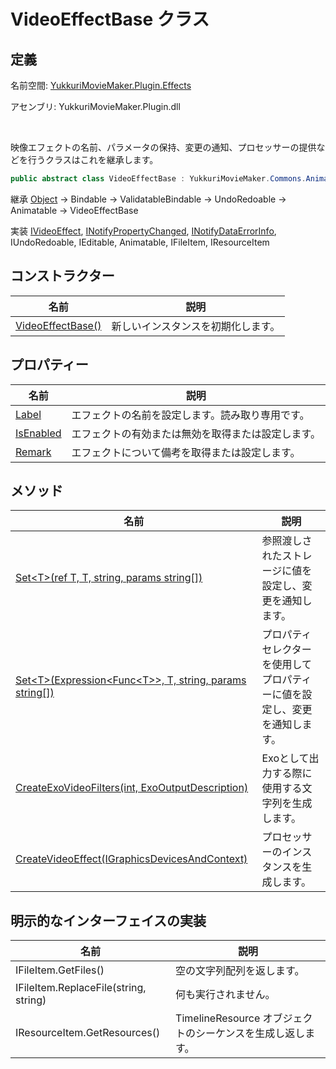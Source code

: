 # VideoEffectBase クラス

## 定義

名前空間: [YukkuriMovieMaker.Plugin.Effects](..)

アセンブリ: YukkuriMovieMaker.Plugin.dll

<br/>

映像エフェクトの名前、パラメータの保持、変更の通知、プロセッサーの提供などを行うクラスはこれを継承します。

```csharp
public abstract class VideoEffectBase : YukkuriMovieMaker.Commons.Animatable, YukkuriMovieMaker.Plugin.Effects.IVideoEffect, System.ComponentModel.INotifyPropertyChanged, System.ComponentModel.INotifyDataErrorInfo, YukkuriMovieMaker.UndoRedo.IUndoRedoable, YukkuriMovieMaker.ItemEditor.IEditable, YukkuriMovieMaker.Commons.IAnimatable, YukkuriMovieMaker.Project.IFileItem, YukkuriMovieMaker.Project.IResourceItem
```

継承 [Object](https://learn.microsoft.com/ja-jp/dotnet/api/system.object) → Bindable → ValidatableBindable → UndoRedoable → Animatable → VideoEffectBase

実装 [IVideoEffect](../IVideoEffect), [INotifyPropertyChanged](https://learn.microsoft.com/ja-jp/dotnet/api/system.componentmodel.inotifypropertychanged), [INotifyDataErrorInfo](https://learn.microsoft.com/ja-jp/dotnet/api/system.componentmodel.inotifydataerrorinfo), IUndoRedoable, IEditable, Animatable, IFileItem, IResourceItem

## コンストラクター

| 名前                                                                                                         | 説明                |
| ---------------------------------------------------------------------------------------------------------- | ----------------- |
| [VideoEffectBase()](./constructor) | 新しいインスタンスを初期化します。 |

## プロパティー

| 名前                                                                                                              | 説明                        |
| --------------------------------------------------------------------------------------------------------------- | ------------------------- |
| [Label](./property/Label)         | エフェクトの名前を設定します。読み取り専用です。  |
| [IsEnabled](./property/IsEnabled) | エフェクトの有効または無効を取得または設定します。 |
| [Remark](./property/Remark)       | エフェクトについて備考を取得または設定します。   |

## メソッド

| 名前                                                                                    | 説明                                    |
| ------------------------------------------------------------------------------------- | ------------------------------------- |
| [Set<T\>(ref T, T, string, params string[])](./method/Set)                         | 参照渡しされたストレージに値を設定し、変更を通知します。          |
| [Set<T\>(Expression<Func<T\>\>, T, string, params string[])](./method/Set)         | プロパティセレクターを使用してプロパティーに値を設定し、変更を通知します。 |
| [CreateExoVideoFilters(int, ExoOutputDescription)](./method/CreateExoVideoFilters) | Exoとして出力する際に使用する文字列を生成します。            |
| [CreateVideoEffect(IGraphicsDevicesAndContext)](./method/CreateVideoEffect)        | プロセッサーのインスタンスを生成します。                  |

## 明示的なインターフェイスの実装
| 名前                                    | 説明                                     |
| ------------------------------------- | -------------------------------------- |
| IFileItem.GetFiles()                  | 空の文字列配列を返します。                          |
| IFileItem.ReplaceFile(string, string) | 何も実行されません。                             |
| IResourceItem.GetResources()          | TimelineResource オブジェクトのシーケンスを生成し返します。 |

